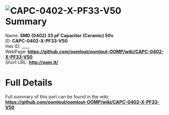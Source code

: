 
![CAPC-0402-X-PF33-V50](https://github.com/oomlout/oomlout-OOMP/blob/master/parts/CAPC-0402-X-PF33-V50/CAPC-0402-X-PF33-V50_420.jpg)   
Summary
=================
  
Name: __SMD (0402) 33 pF Capacitor (Ceramic) 50v__    
ID: __CAPC-0402-X-PF33-V50__   
Hex ID: ____   
WebPage: __https://github.com/oomlout/oomlout-OOMP/wiki/CAPC-0402-X-PF33-V50__   
Short URL: __http://oom.lt/__   

Full Details
==========================
Full summary of this part can be found in the wiki:   
__https://github.com/oomlout/oomlout-OOMP/wiki/CAPC-0402-X-PF33-V50__    

